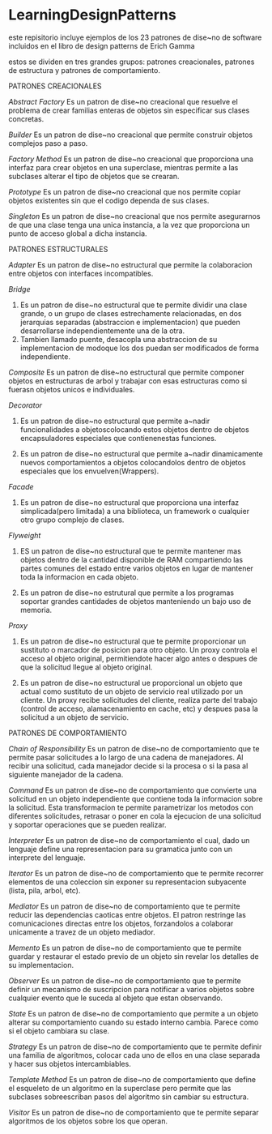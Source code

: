 # LearningDesignPatterns

este repisitorio incluye ejemplos de los 23 patrones de dise~no de software incluidos en el libro de design patterns de Erich Gamma

estos se dividen en tres grandes grupos: patrones creacionales, patrones de estructura y patrones de comportamiento.

PATRONES CREACIONALES

*Abstract Factory* 
Es un patron de dise~no creacional que resuelve el problema de crear familias enteras de objetos sin especificar sus clases concretas.

*Builder*
Es un patron de dise~no creacional que permite construir objetos complejos paso a paso.

*Factory Method*
Es un patron de dise~no creacional que proporciona una interfaz para crear objetos en una superclase, mientras permite a las subclases alterar el tipo de objetos que se crearan.

*Prototype*
Es un patron de dise~no creacional que nos permite copiar objetos existentes sin que el codigo dependa de sus clases.

*Singleton*
Es un patron de dise~no creacional que nos permite asegurarnos de que una clase tenga una unica instancia, a la vez que proporciona un punto de acceso global a dicha instancia.

PATRONES ESTRUCTURALES

*Adapter*
Es un patron de dise~no estructural que permite la colaboracion entre objetos con interfaces incompatibles.

*Bridge*
1) Es un patron de dise~no estructural que te permite dividir una clase grande, o un grupo de clases estrechamente relacionadas, en dos jerarquias separadas (abstraccion e implementacion) que pueden desarrollarse independientemente una de la otra.
2) Tambien llamado puente, desacopla una abstraccion de su implementacion de modoque los dos puedan ser modificados de forma independiente.

*Composite*
Es un patron de dise~no estructural que permite componer objetos en estructuras de arbol y trabajar con esas estructuras como si fuerasn objetos unicos e individuales.

*Decorator*
1) Es un patron de dise~no estructural que permite a~nadir funcionalidades a objetoscolocando estos objetos dentro de objetos encapsuladores especiales que contienenestas funciones.

2) Es un patron de dise~no estructural que permite a~nadir dinamicamente nuevos comportamientos a objetos colocandolos dentro de objetos especiales que los envuelven(Wrappers).

*Facade*
1) Es un patron de dise~no estructural que proporciona una interfaz simplicada(pero limitada) a una biblioteca, un framework o cualquier otro grupo complejo de clases.

*Flyweight*
1) ES un patron de dise~no estructural que te permite mantener mas objetos dentro de la cantidad disponible de RAM compartiendo las partes comunes del estado entre varios objetos en lugar de mantener toda la informacion en cada objeto.

2) Es un patron de dise~no estrutural que permite a los programas soportar grandes cantidades de objetos manteniendo un bajo uso de memoria.

*Proxy*
1) Es un patron de dise~no estructural que te permite proporcionar un sustituto o marcador de posicion para otro objeto. Un proxy controla el acceso al objeto original, permitiendote hacer algo antes o despues de que la solicitud llegue al objeto original.

2) Es un patron de dise~no estructural ue proporcional un objeto que actual como sustituto de un objeto de servicio real utilizado por un cliente. Un proxy recibe solicitudes del cliente, realiza parte del trabajo (control de acceso, alamacenamiento en cache, etc) y despues pasa la solicitud a un objeto de servicio.


PATRONES DE COMPORTAMIENTO

*Chain of Responsibility*
Es un patron de dise~no de comportamiento que te permite pasar solicitudes a lo largo de una cadena de manejadores. Al recibir una solicitud, cada manejador decide si la procesa o si la pasa al siguiente manejador de la cadena.

*Command*
Es un patron de dise~no de comportamiento que convierte una solicitud en un objeto independiente que contiene toda la informacion sobre la solicitud. Esta transformacion te permite parametrizar los metodos con diferentes solicitudes, retrasar o poner en cola la ejecucion de una solicitud y soportar operaciones que se pueden realizar.

*Interpreter*
Es un patron de dise~no de comportamiento el cual, dado un lenguaje define una representacion para su gramatica junto con un interprete del lenguaje.

*Iterator*
Es un patron de dise~no de comportamiento que te permite recorrer elementos de una coleccion sin exponer su representacion subyacente (lista, pila, arbol, etc).

*Mediator*
Es un patron de dise~no de comportamiento que te permite reducir las dependencias caoticas entre objetos. El patron restringe las comunicaciones directas entre los objetos, forzandolos a colaborar unicamente a travez de un objeto mediador.

*Memento*
Es un patron de dise~no de comportamiento que te permite guardar y restaurar el estado previo de un objeto sin revelar los detalles de su implementacion.

*Observer*
Es un patron de dise~no de comportamiento que te permite definir un mecanismo de suscripcion para notificar a varios objetos sobre cualquier evento que le suceda al objeto que estan observando.

*State*
Es un patron de dise~no de comportamiento que permite a un objeto alterar su comportamiento cuando su estado interno cambia. Parece como si el objeto cambiara su clase.

*Strategy*
Es un patron de dise~no de comportamiento que te permite definir una familia de algoritmos, colocar cada uno de ellos en una clase separada y hacer sus objetos intercambiables.

*Template Method*
Es un patron de dise~no de comportamiento que define el esqueleto de un algoritmo en la superclase pero permite que las subclases sobreescriban pasos del algoritmo sin cambiar su estructura.

*Visitor*
Es un patron de dise~no de comportamiento que te permite separar algoritmos de los objetos sobre los que operan.



